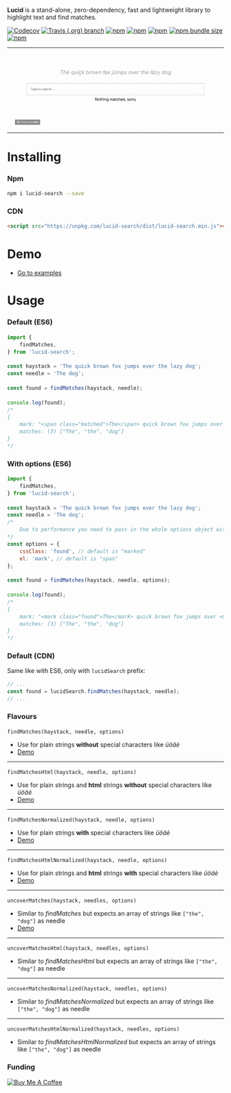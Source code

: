 **Lucid** is a stand-alone, zero-dependency, fast and lightweight library to highlight text and find matches.

[![Codecov](https://img.shields.io/codecov/c/github/niekes/lucid-search)](https://app.codecov.io/gh/niekes/lucid-search)
[![Travis (.org) branch](https://travis-ci.com/Niekes/lucid-search.svg?branch=master)](https://travis-ci.com/github/Niekes/lucid-search)
[![npm](https://img.shields.io/npm/dt/lucid-search)](https://www.npmjs.com/package/lucid-search)
[![npm](https://img.shields.io/npm/dw/lucid-search)](https://www.npmjs.com/package/lucid-search)
[![npm](https://img.shields.io/npm/l/lucid-search)](https://github.com/Niekes/lucid-search/blob/master/LICENSE)
[![npm bundle size](https://img.shields.io/bundlephobia/minzip/lucid-search)](https://bundlephobia.com/result?p=lucid-search)
[![npm](https://img.shields.io/npm/v/lucid-search)](https://www.npmjs.com/package/lucid-search)

<table>
    <tr>
        <td> <a target="_blank" href="https://lucid.niekes.com/components/detail/lucid-search--default.html"> <img src="assets/demo-1.gif"> </a> </td>
    </tr>
</table>

# Installing

### Npm
```bash
npm i lucid-search --save
```

### CDN
```html
<script src="https://unpkg.com/lucid-search/dist/lucid-search.min.js"></script>
```

# Demo
* [Go to examples](https://lucid.niekes.com/components/detail/lucid-search--default.html)

# Usage

### Default (ES6)
```js
import {
    findMatches,
} from 'lucid-search';

const haystack = 'The quick brown fox jumps over the lazy dog';
const needle = 'The dog';

const found = findMatches(haystack, needle);

console.log(found);
/*
{
    mark: "<span class="matched">The</span> quick brown fox jumps over <span class="matched">the</span> lazy <span class="matched">dog</span>",
    matches: (3) ["The", "the", "dog"]
}
*/
```

### With options (ES6)
```js
import {
    findMatches,
} from 'lucid-search';

const haystack = 'The quick brown fox jumps over the lazy dog';
const needle = 'The dog';
/*
    Due to performance you need to pass in the whole options object with "el" and "cssClass"
*/
const options = {
    cssClass: 'found', // default is "marked"
    el: 'mark', // default is "span"
};

const found = findMatches(haystack, needle, options);

console.log(found);
/*
{
    mark: "<mark class="found">The</mark> quick brown fox jumps over <mark class="found">the</mark> lazy <mark class="found">dog</mark>",
    matches: (3) ["The", "the", "dog"]
}
*/
```

### Default (CDN)
Same like with ES6, only with `lucidSearch` prefix:
```js
// ...
const found = lucidSearch.findMatches(haystack, needle);
// ...
```

### Flavours

`findMatches(haystack, needle, options)`

* Use for plain strings **without** special characters like _üöäè_
* [Demo](https://lucid.niekes.com/components/detail/lucid-search--default.html)

---

`findMatchesHtml(haystack, needle, options)`

* Use for plain strings and **html** strings **without** special characters like _üöäè_
* [Demo](https://lucid.niekes.com/components/detail/lucid-search--html-string.html)

---

`findMatchesNormalized(haystack, needle, options)`

* Use for plain strings **with** special characters like _üöäè_
* [Demo](https://lucid.niekes.com/components/detail/lucid-search--special-characters-and-umlaute.html)

---

`findMatchesHtmlNormalized(haystack, needle, options)`

* Use for plain strings and **html** strings **with** special characters like _üöäè_
* [Demo](https://lucid.niekes.com/components/detail/lucid-search--special-characters-and-umlaute-inside-html-strings.html)

---

`uncoverMatches(haystack, needles, options)`

* Similar to *findMatches* but expects an array of strings like `["the", "dog"]` as needle
* [Demo](https://lucid.niekes.com/components/detail/lucid-search--custom-needle-split.html)

---

`uncoverMatchesHtml(haystack, needles, options)`

* Similar to *findMatchesHtml* but expects an array of strings like `["the", "dog"]` as needle

---

`uncoverMatchesNormalized(haystack, needles, options)`

* Similar to *findMatchesNormalized* but expects an array of strings like `["the", "dog"]` as needle

---

`uncoverMatchesHtmlNormalized(haystack, needles, options)`

* Similar to *findMatchesHtmlNormalized* but expects an array of strings like `["the", "dog"]` as needle

### Funding
<a href="https://www.buymeacoffee.com/niekes" target="_blank"><img src="https://cdn.buymeacoffee.com/buttons/v2/default-yellow.png" alt="Buy Me A Coffee" height="70"></a>
